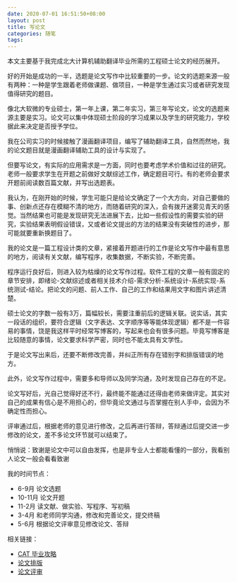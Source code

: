 ```yaml
---
date: 2020-07-01 16:51:50+08:00
layout: post
title: 写论文
categories: 随笔
tags: 
---
```


本文主要基于我完成北大计算机辅助翻译毕业所需的工程硕士论文的经历展开。

好的开始是成功的一半，选题是论文写作中比较重要的一步。论文的选题来源一般有两种：一种是学生跟着老师做课题、做项目，一种是学生通过实习或者研究发现值得研究的题目。

像北大软微的专业硕士，第一年上课，第二年实习，第三年写论文，论文的选题来源主要是实习。论文可以集中体现硕士阶段的学习成果以及学生的研究能力，学校据此来决定是否授予学位。

我在公司实习的时候接触了漫画翻译项目，编写了辅助翻译工具，自然而然地，我的论文题目就是漫画翻译辅助工具的设计与实现了。

但要写论文，有实际的应用需求是一方面，同时也要考虑学术价值和过往的研究。老师一般要求学生在开题之前做好文献综述工作，确定题目可行。有的老师会要求开题前阅读数百篇文献，并写出选题表。

我认为，在刚开始的时候，学生可能只是给论文确定了一个大方向，对自己要做的事、创新点还存在模糊不清的地方，而随着研究的深入，会有拨开迷雾见青天的感觉。当然结果也可能是发现研究无法进展下去，比如一些假设性的需要实验的研究，实验结果表明假设错误，又或者论文提出的方法的结果没有突破性的进步，那可能就要重新换题目了。

我的论文是一篇工程设计类的文章，紧接着开题进行的工作是论文写作中最有意思的地方，阅读有关文献，编写程序，收集数据，不断实验，不断完善。

程序运行良好后，则进入较为枯燥的论文写作过程。软件工程的文章一般有固定的章节安排，即绪论-文献综述或者相关技术介绍-需求分析-系统设计-系统实现-系统测试-结论。把论文的问题、前人工作、自己的工作和结果用文字和图片讲述清楚。

硕士论文的字数一般有3万，篇幅较长，需要注重前后的逻辑关联。说实话，其实一段话的组织，要符合逻辑（文字表达、文字顺序等等能体现逻辑）都不是一件容易的事情，饶是我这样平时经常写博客的，写起来也会有很多问题。毕竟写博客是比较随意的事情，论文要求科学严密，同时也不能太具有文学性。

于是论文写出来后，还要不断修改完善，并纠正所有存在错别字和排版错误的地方。

此外，论文写作过程中，需要多和导师以及同学沟通，及时发现自己存在的不足。

论文写好后，光自己觉得好还不行，最终能不能通过还得由老师来做评定。其实对自己的成果有信心是不用担心的，但毕竟论文通过与否掌握在别人手中，会因为不确定性而担心。

评审通过后，根据老师的意见进行修改，之后再进行答辩，答辩通过后提交进一步修改的论文，差不多论文环节就可以结束了。

悄悄说：致谢是论文中可以自由发挥，也是非专业人士都能看懂的一部分，我看别人论文一般会看看致谢

我的时间节点：

* 6-9月 论文选题
* 10-11月 论文开题
* 11-2月 读文献、做实验、写程序、写初稿
* 3-4月 和老师同学沟通，修改和完善论文，提交终稿
* 5-6月 根据论文评审意见修改论文、答辩


相关链接：

* [CAT 毕业攻略](https://github.com/PKUCATers/graduation-guide#%E8%AE%BA%E6%96%87%E5%86%99%E4%BD%9C)
* [论文排版](https://pkucaters.github.io/thesis-typesetting/)
* [论文评审](/thesis-review/)









